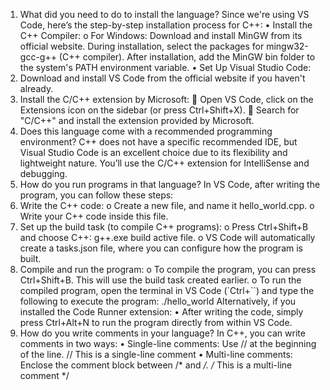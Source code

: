 1. What did you need to do to install the language?
Since we're using VS Code, here’s the step-by-step installation process for C++:
•	Install the C++ Compiler:
o	For Windows: Download and install MinGW from its official website. During installation, select the packages for mingw32-gcc-g++ (C++ compiler). After installation, add the MinGW bin folder to the system's PATH environment variable.
•	Set Up Visual Studio Code:
1.	Download and install VS Code from the official website if you haven't already.
2.	Install the C/C++ extension by Microsoft:
	Open VS Code, click on the Extensions icon on the sidebar (or press Ctrl+Shift+X).
	Search for "C/C++" and install the extension provided by Microsoft.
2. Does this language come with a recommended programming environment?
C++ does not have a specific recommended IDE, but Visual Studio Code is an excellent choice due to its flexibility and lightweight nature. You’ll use the C/C++ extension for IntelliSense and debugging.
3. How do you run programs in that language?
In VS Code, after writing the program, you can follow these steps:
1.	Write the C++ code:
o	Create a new file, and name it hello_world.cpp.
o	Write your C++ code inside this file.
2.	Set up the build task (to compile C++ programs):
o	Press Ctrl+Shift+B and choose C++: g++.exe build active file.
o	VS Code will automatically create a tasks.json file, where you can configure how the program is built.
3.	Compile and run the program:
o	To compile the program, you can press Ctrl+Shift+B. This will use the build task created earlier.
o	To run the compiled program, open the terminal in VS Code (`Ctrl+``) and type the following to execute the program:  ./hello_world
Alternatively, if you installed the Code Runner extension:
•	After writing the code, simply press Ctrl+Alt+N to run the program directly from within VS Code.
4. How do you write comments in your language?
In C++, you can write comments in two ways:
•	Single-line comments: Use // at the beginning of the line.
// This is a single-line comment
•	Multi-line comments: Enclose the comment block between /* and */.
/* This is a 
   multi-line comment */



